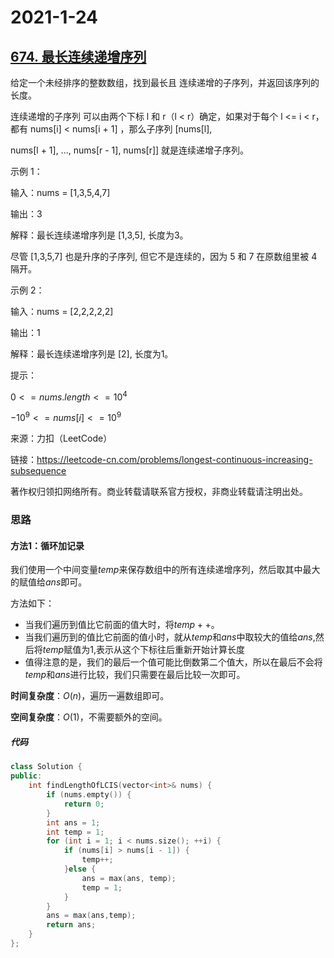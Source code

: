 # 2021-1-24

## [674. 最长连续递增序列](https://leetcode-cn.com/problems/longest-continuous-increasing-subsequence/)

给定一个未经排序的整数数组，找到最长且 连续递增的子序列，并返回该序列的长度。

连续递增的子序列 可以由两个下标 l 和 r（l < r）确定，如果对于每个 l <= i < r，都有 nums[i] < nums[i + 1] ，那么子序列 [nums[l],

nums[l + 1], ..., nums[r - 1], nums[r]] 就是连续递增子序列。 

示例 1：

输入：nums = [1,3,5,4,7]

输出：3

解释：最长连续递增序列是 [1,3,5], 长度为3。

尽管 [1,3,5,7] 也是升序的子序列, 但它不是连续的，因为 5 和 7 在原数组里被 4 隔开。 

示例 2：

输入：nums = [2,2,2,2,2]

输出：1

解释：最长连续递增序列是 [2], 长度为1。

提示：

$0 <= nums.length <= 10^4$

$-10^9 <= nums[i] <= 10^9$

来源：力扣（LeetCode）

链接：https://leetcode-cn.com/problems/longest-continuous-increasing-subsequence

著作权归领扣网络所有。商业转载请联系官方授权，非商业转载请注明出处。



### 思路

#### 方法1：循环加记录

我们使用一个中间变量$temp$来保存数组中的所有连续递增序列，然后取其中最大的赋值给$ans$即可。

方法如下：

- 当我们遍历到值比它前面的值大时，将$temp++$。
- 当我们遍历到的值比它前面的值小时，就从$temp$和$ans$中取较大的值给$ans$,然后将$temp$赋值为1,表示从这个下标往后重新开始计算长度
- 值得注意的是，我们的最后一个值可能比倒数第二个值大，所以在最后不会将$temp$和$ans$进行比较，我们只需要在最后比较一次即可。



**时间复杂度**：$O(n)$，遍历一遍数组即可。

**空间复杂度**：$O(1)$，不需要额外的空间。

##### 代码

```cpp
class Solution {
public:
    int findLengthOfLCIS(vector<int>& nums) {
        if (nums.empty()) {
            return 0;
        }
        int ans = 1;
        int temp = 1;  
        for (int i = 1; i < nums.size(); ++i) {
            if (nums[i] > nums[i - 1]) {
                temp++;
            }else {
                ans = max(ans, temp);
                temp = 1;
            }
        }
        ans = max(ans,temp);
        return ans;
    }
};
```

